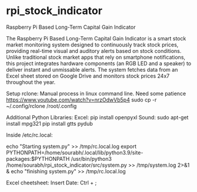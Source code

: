 # rpi_stock_indicator
Raspberry Pi Based Long-Term Capital Gain Indicator


The Raspberry Pi Based Long-Term Capital Gain Indicator is a smart stock market monitoring system designed to continuously track stock prices, providing real-time visual and auditory alerts based on stock conditions. Unlike traditional stock market apps that rely on smartphone notifications, this project integrates hardware components (an RGB LED and a speaker) to deliver instant and unmissable alerts. The system fetches data from an Excel sheet stored on Google Drive and monitors stock prices 24x7 throughout the year.

Setup rclone: Manual process in linux command line. Need some patience
https://www.youtube.com/watch?v=nrzOdwVb5p4
sudo cp -r ~/.config/rclone /root/.config

Additional Python Libraries:
Excel:
pip install openpyxl
Sound:
sudo apt-get install mpg321
pip install gtts pydub 

Inside /etc/rc.local:

echo "Starting system.py" >> /tmp/rc.local.log
export PYTHONPATH=/home/sourabh/.local/lib/python3.9/site-packages:$PYTHONPATH
/usr/bin/python3 /home/sourabh/rpi_stock_indicator/src/system.py >> /tmp/system.log 2>&1 &
echo "finishing system.py" >> /tmp/rc.local.log

Excel cheetsheet:
Insert Date: Ctrl + ;

